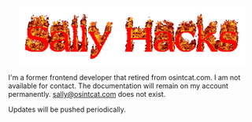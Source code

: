 #
<p align="center">
  <img width="460" height="auto" src="https://github.com/SallyHacks/SallyHacks/blob/main/Logo.gif">
</p>

I'm a former frontend developer that retired from osintcat.com. I am not available for contact. The documentation will remain on my account permanently. 
sally@osintcat.com does not exist.

Updates will be pushed periodically.
